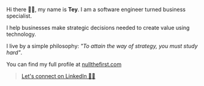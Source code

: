 Hi there 👋🏾, my name is **Tey**. I am a software engineer turned business specialist.

I help businesses make strategic decisions needed to create value using technology.

I live by a simple philosophy: _"To attain the way of strategy, you must study hard"_.

You can find my full profile at [nullthefirst.com](https://nullthefirst.com)

> [Let's connect on LinkedIn 👍🏾](https://nullthefirst.com/linkedin/)
